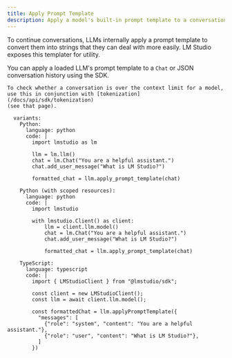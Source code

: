 ```yaml
---
title: Apply Prompt Template
description: Apply a model's built-in prompt template to a conversation
---
```


To continue conversations, LLMs internally apply a prompt template to convert them into strings
that they can deal with more easily. LM Studio exposes this templater for utility.

You can apply a loaded LLM's prompt template to a `Chat` or JSON conversation history using the SDK.

```lms_protip
To check whether a conversation is over the context limit for a model,
use this in conjunction with [tokenization](/docs/api/sdk/tokenization)
(see that page).
```

```lms_code_snippet
  variants:
    Python:
      language: python
      code: |
        import lmstudio as lm

        llm = lm.llm()
        chat = lm.Chat("You are a helpful assistant.")
        chat.add_user_message("What is LM Studio?")

        formatted_chat = llm.apply_prompt_template(chat)

    Python (with scoped resources):
      language: python
      code: |
        import lmstudio

        with lmstudio.Client() as client:
            llm = client.llm.model()
            chat = lm.Chat("You are a helpful assistant.")
            chat.add_user_message("What is LM Studio?")

            formatted_chat = llm.apply_prompt_template(chat)

    TypeScript:
      language: typescript
      code: |
        import { LMStudioClient } from "@lmstudio/sdk";

        const client = new LMStudioClient();
        const llm = await client.llm.model();

        const formattedChat = llm.applyPromptTemplate({
          "messages": [
            {"role": "system", "content": "You are a helpful assistant."},
            {"role": "user", "content": "What is LM Studio?"},
          ]
        })
```
